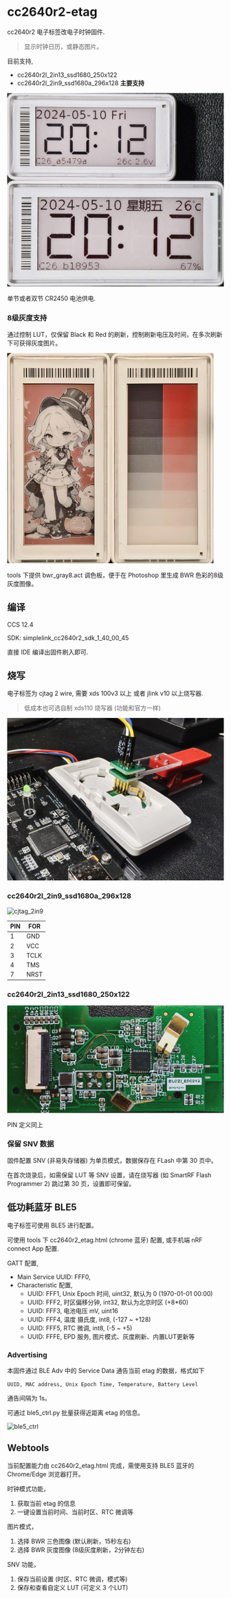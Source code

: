 # cc2640r2-etag

cc2640r2 电子标签改电子时钟固件.
> 显示时钟日历，或静态图片。

目前支持,
* cc2640r2l_2in13_ssd1680_250x122
* cc2640r2l_2in9_ssd1680a_296x128 **主要支持**

![cc2640r2l_2in9_ssd1680a_296x128](doc/pic1.jpg)

单节或者双节 CR2450 电池供电.

### 8级灰度支持

通过控制 LUT，仅保留 Black 和 Red 的刷新，控制刷新电压及时间，在多次刷新下可获得灰度图片。

![8级灰度](doc/pic_gray8.jpg)

tools 下提供 bwr_gray8.act 调色板，便于在 Photoshop 里生成 BWR 色彩的8级灰度图像。

## 编译

CCS 12.4

SDK: simplelink_cc2640r2_sdk_1_40_00_45

直接 IDE 编译出固件刷入即可. 

## 烧写

电子标签为 cjtag 2 wire, 需要 xds 100v3 以上 或者 jlink v10 以上烧写器.

> 低成本也可选自制 xds110 烧写器 (功能和官方一样)

![download](doc/pic4.jpg)

### cc2640r2l_2in9_ssd1680a_296x128

![cjtag_2in9](doc/pic2.jpg)

|PIN|FOR|
|-|-|
|1|GND|
|2|VCC|
|3|TCLK|
|4|TMS|
|7|NRST|


### cc2640r2l_2in13_ssd1680_250x122

![cjtag_2in13](doc/pic3.jpg)

PIN 定义同上

### 保留 SNV 数据

固件配置 SNV (非易失存储器) 为单页模式，数据保存在 FLash 中第 30 页中。

在首次烧录后，如需保留 LUT 等 SNV 设置，请在烧写器 (如 SmartRF Flash Programmer 2) 跳过第 30 页，设置即可保留。

## 低功耗蓝牙 BLE5

电子标签可使用 BLE5 进行配置。

可使用 tools 下 cc2640r2_etag.html (chrome 蓝牙) 配置, 或手机端 nRF connect App 配置.

GATT 配置, 

* Main Service UUID: FFF0,
* Characteristic 配置,
  - UUID: FFF1, Unix Epoch 时间, uint32, 默认为 0 (1970-01-01 00:00)
  - UUID: FFF2, 时区偏移分钟, int32, 默认为北京时区 (+8*60)
  - UUID: FFF3, 电池电压 mV, uint16
  - UUID: FFF4, 温度 摄氏度, int8, (-127 ~ +128)
  - UUID: FFF5, RTC 微调, int8, (-5 ~ +5)
  - UUID: FFFE, EPD 服务, 图片模式、灰度刷新、内置LUT更新等

### Advertising

本固件通过 BLE Adv 中的 Service Data 通告当前 etag 的数据，格式如下

```
UUID, MAC address, Unix Epoch Time, Temperature, Battery Level
```

通告间隔为 1s。

可通过 ble5_ctrl.py 批量获得近距离 etag 的信息。

![ble5_ctrl](doc/ble5_ctrl.jpg)

## Webtools

当前配置能力由 cc2640r2_etag.html 完成，需使用支持 BLE5 蓝牙的 Chrome/Edge 浏览器打开。

时钟模式功能，
1. 获取当前 etag 的信息
2. 一键设置当前时间、当前时区、RTC 微调等

图片模式，
1. 选择 BWR 三色图像 (默认刷新，15秒左右)
2. 选择 BWR 灰度图像 (8级灰度刷新，2分钟左右)

SNV 功能，
1. 保存当前设置 (时区、RTC 微调，模式等)
2. 保存和查看自定义 LUT (可定义 3 个LUT)
